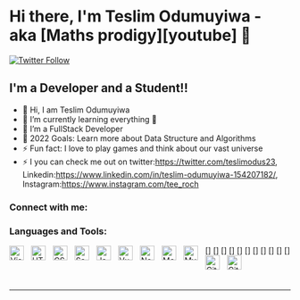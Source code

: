 # Hi there, I'm Teslim Odumuyiwa - aka [Maths prodigy][youtube] 👋 


[![Twitter Follow](https://img.shields.io/twitter/follow/teslimodus23?color=1DA1F2&logo=twitter&style=for-the-badge)](https://twitter.com/teslimodus23)




## I'm a Developer and a Student!!

- 🔭 Hi, I am Teslim Odumuyiwa
- 🌱 I’m currently learning everything 🤣
- 👯 I’m a FullStack Developer
- 🥅 2022 Goals: Learn more about Data Structure and Algorithms
- ⚡ Fun fact: I love to play games and think about our vast universe
- ⚡ I you can check me out on twitter:https://twitter.com/teslimodus23, Linkedin:https://www.linkedin.com/in/teslim-odumuyiwa-154207182/, Instagram:https://www.instagram.com/tee_roch
### Connect with me:


### Languages and Tools:

[<img align="left" alt="Visual Studio Code" width="26px" src="https://cdn.jsdelivr.net/gh/devicons/devicon/icons/vscode/vscode-original.svg" style="padding-right:10px;" />]
[<img align="left" alt="HTML5" width="26px" src="https://cdn.jsdelivr.net/gh/devicons/devicon/icons/html5/html5-original.svg" style="padding-right:10px;" />]
[<img align="left" alt="CSS3" width="26px" src="https://cdn.jsdelivr.net/gh/devicons/devicon/icons/css3/css3-original.svg" style="padding-right:10px;" />]
[<img align="left" alt="Sass" width="26px" src="https://cdn.jsdelivr.net/gh/devicons/devicon/icons/sass/sass-original.svg" style="padding-right:10px;" />]
[<img align="left" alt="JavaScript" width="26px" src="https://cdn.jsdelivr.net/gh/devicons/devicon/icons/javascript/javascript-original.svg" style="padding-right:10px;" />]
[<img align="left" alt="Vue.js" width="26px" src="https://cdn.jsdelivr.net/gh/devicons/devicon/icons/vuejs/vuejs-original.svg" style="padding-right:10px;" />]
[<img align="left" alt="Node.js" width="26px" src="https://cdn.jsdelivr.net/gh/devicons/devicon/icons/nodejs/nodejs-original.svg" style="padding-right:10px;" />]
[<img align="left" alt="MongoDB" width="26px" src="https://cdn.jsdelivr.net/gh/devicons/devicon/icons/mongodb/mongodb-original.svg" style="padding-right:10px;" />]
[<img align="left" alt="MySQL" width="26px" src="https://cdn.jsdelivr.net/gh/devicons/devicon/icons/mysql/mysql-original.svg" style="padding-right:10px;" />]
[<img align="left" alt="Git" width="26px" src="https://cdn.jsdelivr.net/gh/devicons/devicon/icons/git/git-original.svg" style="padding-right:10px;" />]
[<img align="left" alt="GitHub" width="26px" src="https://user-images.githubusercontent.com/3369400/139447912-e0f43f33-6d9f-45f8-be46-2df5bbc91289.png" style="padding-right:10px;" />]

<br />
<br />

---






[twitter]: https://twitter.com/teslimodus23
[instagram]: https://www.instagram.com/tee_roch
[linkedin]: https://www.linkedin.com/in/teslim-odumuyiwa-154207182/
